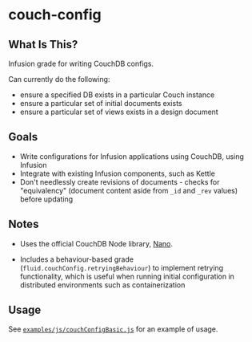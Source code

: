 # couch-config

## What Is This?

Infusion grade for writing CouchDB configs.

Can currently do the following:
* ensure a specified DB exists in a particular Couch instance
* ensure a particular set of initial documents exists
* ensure a particular set of views exists in a design document

## Goals

* Write configurations for Infusion applications using CouchDB, using Infusion
* Integrate with existing Infusion components, such as Kettle
* Don't needlessly create revisions of documents - checks for "equivalency" (document content aside from `_id` and `_rev` values) before updating

## Notes

* Uses the official CouchDB Node library, [Nano](https://github.com/apache/couchdb-nano).

* Includes a behaviour-based grade (`fluid.couchConfig.retryingBehaviour`) to implement retrying functionality, which is useful when running initial configuration in distributed environments such as containerization

## Usage

See [`examples/js/couchConfigBasic.js`](examples/js/couchConfigBasic.js) for an example of usage.
